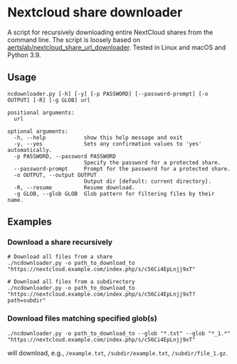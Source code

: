 # Nextcloud share downloader

A script for recursively downloading entire NextCloud shares from the command line. The script is loosely based on [aertslab/nextcloud_share_url_downloader](https://github.com/aertslab/nextcloud_share_url_downloader). Tested in Linux and macOS and Python 3.9.

## Usage
```
ncdownloader.py [-h] [-y] [-p PASSWORD] [--password-prompt] [-o OUTPUT] [-R] [-g GLOB] url

positional arguments:
  url

optional arguments:
  -h, --help            show this help message and exit
  -y, --yes             Sets any confirmation values to 'yes' automatically.
  -p PASSWORD, --password PASSWORD
                        Specify the password for a protected share.
  --password-prompt     Prompt for the password for a protected share.
  -o OUTPUT, --output OUTPUT
                        Output dir [default: current directory].
  -R, --resume          Resume download.
  -g GLOB, --glob GLOB  Glob pattern for filtering files by their name.
```

## Examples
### Download a share recursively
```
# Download all files from a share
./ncdownloader.py -o path_to_download_to "https://nextcloud.example.com/index.php/s/c56Ci4EpLnjj9xT"

# Download all files from a subdirectory
./ncdownloader.py -o path_to_download_to "https://nextcloud.example.com/index.php/s/c56Ci4EpLnjj9xT?path=subdir"
```
### Download files matching specified glob(s)
```
./ncdownloader.py -o path_to_download_to --glob "*.txt" --glob "*_1.*" "https://nextcloud.example.com/index.php/s/c56Ci4EpLnjj9xT"
```
will download, e.g., `/example.txt`, `/subdir/example.txt`, `/subdir/file_1.gz`.
